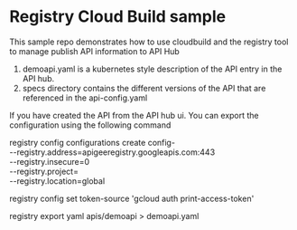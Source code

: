 # Registry Cloud Build sample

This sample repo demonstrates how to use cloudbuild and the registry tool to 
manage publish API information to API Hub

1. demoapi.yaml is a kubernetes style description of the API entry in the API hub.
2. specs directory contains the different versions of the API that are referenced in the api-config.yaml


If you have created the API from the API hub ui. You can export the configuration using the following command

registry config configurations create config-<gcp-project-name> \
--registry.address=apigeeregistry.googleapis.com:443 \
--registry.insecure=0 \
--registry.project=<gcp-project-name> \
--registry.location=global

registry config set token-source 'gcloud auth print-access-token'

registry export yaml apis/demoapi > demoapi.yaml

